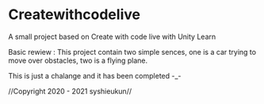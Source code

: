 # Createwithcodelive
A small project based on Create with code live with Unity Learn

Basic rewiew : 
This project contain two simple sences,  one is a car trying to move over obstacles, two is a flying plane.

This is just a chalange and it has been completed -_-



//Copyright 2020 - 2021 syshieukun//
